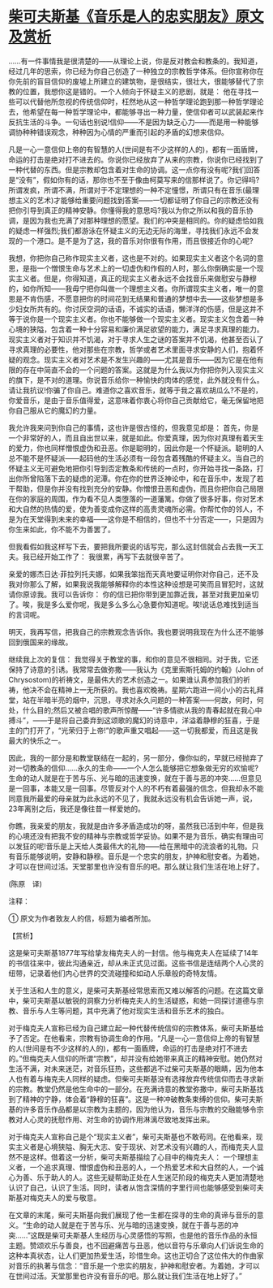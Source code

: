 # [柴可夫斯基《音乐是人的忠实朋友》原文及赏析](https://www.vrrw.net/wx/12080.html)

……有一件事情我是很清楚的——从理论上说，你是反对教会和教条的。我知道，经过几年的思索，你已经为你自己创造了一种独立的宗教哲学体系。但你宣称你在你先前的盲目信仰的废墟上所建立的建筑物，是很结实，很壮大，很能够替代了宗教的位置，我想你这是错的。一个人倾向于怀疑主义的悲剧，就是： 他在寻找一些可以代替他所忽视的传统信仰时，枉然地从这一种哲学理论跑到那一种哲学理论去，他希望在每一种哲学理论中，都能够寻出一种力量，使信仰者可以武装起来作反抗生活的斗争。一句话也别说!信仰——不是因为缺乏心力——而是用一种能够调协种种错误观念，种种因为心情的严重而引起的矛盾的幻想来信仰。

凡是一心一意信仰上帝的有智慧的人(世间是有不少这样的人的)，都有一面盾牌，命运的打击是绝对打不进去的。你说你已经放弃了从来的宗教，你说你已经找到了一种代替的东西。但是宗教却包含着对生命的协调。这一点你有没有呢?我们回答是“没有”，假如你有的话，那你也不至于像由柯莫写来的信那样说了。你记得吗?所谓发疯，所谓不满，所谓对于不定理想的一种不定憧憬，所谓只有在音乐(最理想主义的艺术)才能够给重要问题找到答案——一切都证明了你自己的宗教还没有把你引导到真正的精神安静。你懂得我的意思吗?我以为你之所以和我的音乐协调，是因为我也充满了对那种理想的愿望。我们的冲突是相同的。你的疑虑恰如我的疑虑一样强烈;我们都游泳在怀疑主义的无边无际的海里，寻找我们永远不会发现的一个港口。是不是为了这，我的音乐对你很有作用，而且很接近你的心呢?



我想，你把你自己称作现实主义者，这也是不对的。如果现实主义者这个名词的意思，是指一个憎恨生命与艺术上的一切虚伪和作假的人时，那么你倒确实是一个现实主义者。但是，你得知道，真正的现实主义者永远不会找音乐来做慰安与静穆的，如你所知——我毋宁把你叫做一个理想主义者。你所谓现实主义者，唯一的意思是不肯伤感，不愿意把你的时间花到无结果和普通的梦想中去——这些梦想是多少妇女所共有的。你讨厌空洞的话语，不诚实的话语，懒洋洋的伤感，但是这并不等于说你是一个现实主义者。你也不能够做一个现实主义者。现实主义包含着一种心境的狭隘，包含着一种十分容易和廉价满足欲望的能力，满足寻求真理的能力。现实主义者对于知识并不饥渴，对于寻求人生之谜的答案并不饥渴，他甚至否认了寻求真理的必要性，他对那些在宗教，哲学或者艺术里面寻求安静的人们，抱着怀疑的观念。现实主义者对艺术是不发生兴趣的——尤其是音乐——因为它是在他有限的存在中简直不会的一个问题的答案。这就是为什么我以为你把你列入现实主义的旗下，是不对的道理。你说音乐给你一种愉快的肉体的感觉，此外就没有什么。请让我抗议!你骗了你自己。难道你之喜欢音乐，就等于我之喜欢胡瓜么?不是的，你爱音乐，是由于音乐值得爱，这意味着你衷心将你自己贡献给它，毫无保留地把你自己服从它的魔幻的力量。

我允许我来问到你自己的事情，这也许是很古怪的，但我意见却是： 首先，你是一个非常好的人，而且自出世以来，就是如此。你爱真理，因为你对真理有着天生的爱力，你也同样憎恨虚伪和丑恶。你是聪明的，因此你是一个怀疑派。聪明的人总不能不是怀疑派——起码他的生活必须有一段包含着残酷的怀疑主义。当自己的怀疑主义无可避免地把你引导到否定教条和传统的一点时，你开始寻找一条路，打出你所曾陷落下去的疑虑的泥潭。你在你的世界泛神论中，和在音乐中，发现了若干帮助，但是你并没有找到充分的安静。你憎恨丑恶和虚伪，而且你把你自己局限在你的家庭的周围，作为看不见人类堕落的一道藩篱。你做了很多好事，你对艺术和大自然的热情的爱，使为善变成你这样的高贵灵魂所必需。你帮忙你的邻人，不是为在天堂得到未来的幸福——这你是不相信的，但也不十分否定——，只是因为你生来如此，你不能不为善罢了。

但我看假如我这样写下去，要把我所要说的话写完，那么这封信就会占去我一天工夫。我已经开始工作了： 我很累，再写下去就很辛苦了。

亲爱的娜杰日达·菲拉列托夫娜，如果我笨拙而天真地要证明你对你自己，还不及我对你那么了解，如果我说我能够解释你的本性这种设想是可笑而且冒犯时，这就请你原谅我。我可以告诉你： 你的信已把你带到更加靠近我，甚至对我更加亲切了。唉，我是多么爱你呢，我是多么多么心急要你知道呢。唉!说话总难找到适当的言词呢。

明天，我再写信，把我自己的宗教观念告诉你。我也要说明我现在为什么还不能够回到俄国来的缘故。

继续我上次的复信： 我觉得关于教堂的事，和你的意见不很相同。对于我，它还保持了诗意的引诱。我常常去做弥撒——我认为《克里索斯托姆的约翰》(John of Chrysostom)的祈祷文，是最伟大的艺术创造之一。如果谁认真参加我们的祈祷，他决不会在精神上一无所获的。我也喜欢晚祷。星期六跑进一间小小的古礼拜堂，站在半暗半亮的烟中，沉思，寻求对永久问题的一种答案——何故，何时，何处，什么目的;然后又被合唱的歌声所惊醒——“许多情欲从我的青春起就在我心中搏斗”，——于是将自己委弃到这颂歌的魔幻的诗意中，洋溢着静穆的狂喜，于是主的门打开了，“光荣归于上帝!”的歌声重又唱起——这一切我都爱，而且这是我最大的快乐之一。

因此，我的一部分是和教堂联结在一起的，另一部分，像你似的，早就已经抛弃了对一切教条的信仰……永久的生命——一个人怎么能够把它想象做无穷的欢愉呢?生命的动人就是在于苦与乐、光与暗的迅速变换，就在于善与恶的冲突……但意见是一回事，本能又是一回事。尽管反对个人的不朽有着最强的信念，但我却永不能同意我所最爱的母亲就为此永远的不见了，我就永远没有机会告诉她一声，说，23年离别之后，我还是像往昔一样爱她的。

你瞧，我亲爱的朋友，我就是由许多矛盾造成功的呀，虽然我已活到中年，但是我的心境还没有把我不安的精神与宗教或哲学妥协。如果不是为音乐，确实有理由可以发狂的呢!音乐是上天给人类最伟大的礼物——给在黑暗中的流浪者的礼物。只有音乐能够说明，安静和静穆。音乐是一个忠实的朋友，护神和慰安者。为着她，才可以在世间过活。天堂那里也许没有音乐的吧。那么就让我们生活在地上好了。

(陈原　译)

注释：

① 原文为作者致友人的信，标题为编者所加。

【赏析】

这是柴可夫斯基1877年写给挚友梅克夫人的一封信。他与梅克夫人在延续了14年的书信往来中，彼此沟通亲近，却从未正式见过面。这些书信是连结两个人心灵的纽带，记录着他们内心世界的交流碰撞和如动人乐章般的奇特友情。

关于生活和人生的意义，是柴可夫斯基经常思索而又难以解答的问题。在这篇文章中，柴可夫斯基以敏锐的洞察力分析梅克夫人的生活疑惑，和她一同探讨道德与宗教、音乐与人生等问题，其中充满了他对现实生活和音乐艺术的独白。

对于梅克夫人宣称已经为自己建立起一种代替传统信仰的宗教体系，柴可夫斯基给予了否定。在他看来，宗教有协调生命的作用。“凡是一心一意信仰上帝的有智慧的人(世间是有不少这样的人的)，都有一面盾牌，命运的打击是绝对打不进去的。”但梅克夫人信仰的所谓“宗教”，却并没有给她带来真正的精神安慰。她仍然对生活不满，对未来迷茫，对音乐狂热，这些都逃不过柴可夫斯基的眼睛，因为他本人也有着与梅克夫人同样的疑虑。但柴可夫斯基没有选择放弃传统信仰而去寻求新的宗教。教堂仍然是他生命中的一部分。在充满诗意的教堂弥撒中，柴可夫斯基找到了精神的宁静，体会着“静穆的狂喜”。这是一种冲破教条束缚的信仰。柴可夫斯基的许多音乐作品都是以宗教为主题的，因为他认为，音乐与宗教的交融能够令宗教对人心灵的抚慰作用、对生命的协调作用淋漓尽致地发挥出来。

对于梅克夫人宣称自己是个“现实主义者”，柴可夫斯基也不敢苟同。在他看来，现实主义者是心境狭隘、胸无大志、安于现状、对艺术没有兴趣的人，而梅克夫人显然不是这样。借着这一分析，柴可夫斯基描绘了心目中的梅克夫人： 一个理想主义者，一个追求真理、憎恨虚伪和丑恶的人，一个热爱艺术和大自然的人，一个诚心为善、乐于助人的人。这些无疑帮助正处在人生迷茫阶段的梅克夫人更加清楚地认识了自己，认识了生活。同时，读者从饱含深情的字里行间也能够感受到柴可夫斯基对梅克夫人的爱与敬意。

在文章的末尾，柴可夫斯基向我们展现了他一生都在探寻的生命的真谛与音乐的意义。“生命的动人就是在于苦与乐、光与暗的迅速变换，就在于善与恶的冲突……”这既是柴可夫斯基人生经历与心灵感悟的写照，也是他的音乐作品的永恒主题。赞颂欢乐与善良，也不回避痛苦与丑恶，他以音符与乐章向人们诉说生命的这种本真状态，让人们更加热爱生活，珍惜生命。这也正切合了这位伟大的作曲家对音乐的执著与信念：“音乐是一个忠实的朋友，护神和慰安者。为着她，才可以在世间过活。天堂那里也许没有音乐的吧。那么就让我们生活在地上好了。”

